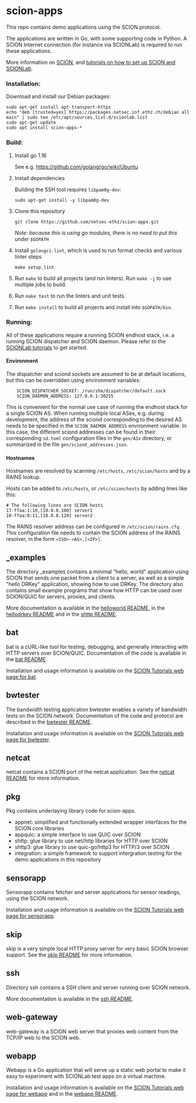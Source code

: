 # scion-apps

This repo contains demo applications using the SCION protocol.

The applications are written in Go, with some supporting code in Python. A SCION Internet connection (for instance via SCIONLab) is required to run these applications.

More information on [SCION](https://www.scion-architecture.net/), and [tutorials on how to set up SCION and SCIONLab](https://docs.scionlab.org/).

### Installation:
Download and install our Debian packages:
```shell
sudo apt-get install apt-transport-https
echo "deb [trusted=yes] https://packages.netsec.inf.ethz.ch/debian all main" | sudo tee /etc/apt/sources.list.d/scionlab.list
sudo apt-get update
sudo apt install scion-apps-*
```

### Build:

1. Install go 1.16

    See e.g. https://github.com/golang/go/wiki/Ubuntu

1. Install dependencies

    Building the SSH tool requires `libpam0g-dev`:

    ```shell
    sudo apt-get install -y libpam0g-dev
    ```

1. Clone this repository

   ```shell
   git clone https://github.com/netsec-ethz/scion-apps.git
   ```
   _Note: because this is using go modules, there is no need to put this under `$GOPATH`_

1. Install `golangci-lint`, which is used to run format checks and various linter steps

    ```shell
    make setup_lint
    ```

1. Run `make` to build all projects (and run linters). Run `make -j` to use multiple jobs to build.

1. Run `make test` to run the linters and unit tests.

1. Run `make install` to build all projects and install into `$GOPATH/bin`.


### Running:

All of these applications require a running SCION endhost stack, i.e. a running
SCION dispatcher and SCION daemon.
Please refer to the [SCIONLab tutorials](https://docs.scionlab.org) to get
started.


#### Environment

The dispatcher and sciond sockets are assumed to be at default locations, but
this can be overridden using environment variables:

		SCION_DISPATCHER_SOCKET: /run/shm/dispatcher/default.sock
		SCION_DAEMON_ADDRESS: 127.0.0.1:30255

This is convenient for the normal use case of running the endhost stack for a
single SCION AS.
When running multiple local ASes, e.g. during development, the address of the
sciond corresponding to the desired AS needs to be specified in the
`SCION_DAEMON_ADDRESS` environment variable.
In this case, the different sciond addresses can be found in their
corresponding `sd.toml` configuration files in the `gen/ASx`
directory, or summarized in the file `gen/sciond_addresses.json`.


#### Hostnames
Hostnames are resolved by scanning `/etc/hosts`, `/etc/scion/hosts` and by a RAINS lookup.

Hosts can be added to `/etc/hosts`, or `/etc/scion/hosts` by adding lines like this:

```
# The following lines are SCION hosts
17-ffaa:1:10,[10.0.8.100] server1
18-ffaa:0:11,[10.0.8.120] server2
```

The RAINS resolver address can be configured in `/etc/scion/rains.cfg`.
This configuration file needs to contain the SCION address of the RAINS
resolver, in the form `<ISD>-<AS>,[<IP>]`.


## _examples

The directory _examples contains a minimal "hello, world" application using SCION that sends one packet from a client to a server,
as well as a simple "hello DRKey" application, showing how to use DRKey.
The directory also contains small example programs that show how HTTP can be used over SCION/QUIC for servers, proxies, and clients.

More documentation is available in the [helloworld README](_examples/helloworld/README.md), in the [hellodrkey README](_examples/hellodrkey/README.md)
and in the [shttp README](_examples/shttp/README.md).


## bat

bat is a cURL-like tool for testing, debugging, and generally interacting with HTTP servers over SCION/QUIC. Documentation of the code is available in the [bat README](bat/README.md).

Installation and usage information is available on the [SCION Tutorials web page for bat](https://docs.scionlab.org/content/apps/bat.html).


## bwtester

The bandwidth testing application bwtester enables a variety of bandwidth tests on the SCION network. Documentation of the code and protocol are described in the [bwtester README](bwtester/README.md).

Installation and usage information is available on the [SCION Tutorials web page for bwtester](https://docs.scionlab.org/content/apps/bwtester.html).


## netcat

netcat contains a SCION port of the netcat application. See the [netcat README](netcat/README.md) for more information.


## pkg

Pkg contains underlaying library code for scion-apps.

- appnet: simplified and functionally extended wrapper interfaces for the SCION core libraries
- appquic: a simple interface to use QUIC over SCION
- shttp: glue library to use net/http libraries for HTTP over SCION
- shttp3: glue library to use quic-go/http3 for HTTP/3 over SCION
- integration: a simple framework to support intergration testing for the demo applications in this repository


## sensorapp

Sensorapp contains fetcher and server applications for sensor readings, using the SCION network.

Installation and usage information is available on the [SCION Tutorials web page for sensorapp](https://docs.scionlab.org/content/apps/fetch_sensor_readings.html).

## skip

skip is a very simple local HTTP proxy server for very basic SCION browser support. See the [skip README](skip/README.md) for more information.

## ssh

Directory ssh contains a SSH client and server running over SCION network.

More documentation is available in the [ssh README](ssh/README.md).


## web-gateway

web-gateway is a SCION web server that proxies web content from the TCP/IP web to the SCION web.

## webapp

Webapp is a Go application that will serve up a static web portal to make it easy to experiment with SCIONLab test apps on a virtual machine.

Installation and usage information is available on the [SCION Tutorials web page for webapp](https://docs.scionlab.org/content/apps/as_visualization/webapp.html) and in the [webapp README](webapp/README.md).
